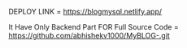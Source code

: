 DEPLOY LINK = https://blogmysql.netlify.app/

It Have Only Backend Part
FOR Full Source Code = https://github.com/abhishekv1000/MyBLOG-.git
